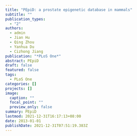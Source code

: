 ```yaml
---
title: "PEpiD: a prostate epigenetic database in mammals"
subtitle: ""
publication_types:
  - "2"
authors:
  - admin
  - Jian Hu
  - Qing Zhou
  - Yanhua Du
  - Cizhong Jiang
publication: "*PLoS One*"
abstract: PEpiD
draft: false
featured: false
tags:
  - PLoS One
categories: []
projects: []
image:
  caption: ""
  focal_point: ""
  preview_only: false
summary: PEpiD
lastmod: 2021-12-31T16:17:13+08:00
date: 2013-01-01
publishDate: 2021-12-31T07:51:19.383Z
---
```

